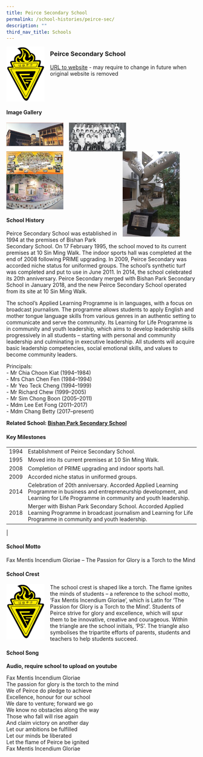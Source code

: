 ```yaml
---
title: Peirce Secondary School
permalink: /school-histories/peirce-sec/
description: ""
third_nav_title: Schools
---
```

<img src="/images/peircesec1.png" style="width:20%;margin-right:15px;" align = "left">

### **Peirce Secondary School**
[URL to website](https://peircesec.moe.edu.sg/) - may require to change in future when original website is removed

<br clear="left">

#### **Image Gallery**

<p><a href="https://staging.d1yxymztqoj7qn.amplifyapp.com/images/peircesec2.jpg">  
<img src="/images/peircesec2.jpg" style="width:30%;margin-right:15px;" align = "left">
</a></p>

<p><a href="https://staging.d1yxymztqoj7qn.amplifyapp.com/images/peircesec3.jpg">  
<img src="/images/peircesec3.jpg" style="width:30%;margin-right:15px;" align = "left">
</a></p>

<p><a href="https://staging.d1yxymztqoj7qn.amplifyapp.com/images/peircesec4.jpg">  
<img src="/images/peircesec4.jpg" style="width:30%;margin-right:45px;" align = "right">
</a></p>

<p><a href="https://staging.d1yxymztqoj7qn.amplifyapp.com/images/peircesec5.jpg">  
<img src="/images/peircesec5.jpg" style="width:30%;margin-right:15px;" align = "left">
</a></p>

<p><a href="https://staging.d1yxymztqoj7qn.amplifyapp.com/images/peircesec6.jpg">  
<img src="/images/peircesec6.jpg" style="width:30%;margin-right:15px;" align = "left">
</a></p>

<br clear="left">

#### **School History**
Peirce Secondary School was established in 1994 at the premises of Bishan Park Secondary School. On 17 February 1995, the school moved to its current premises at 10 Sin Ming Walk. The indoor sports hall was completed at the end of 2008 following PRIME upgrading. In 2009, Peirce Secondary was accorded niche status for uniformed groups. The school’s synthetic turf was completed and put to use in June 2011. In 2014, the school celebrated its 20th anniversary. Peirce Secondary merged with Bishan Park Secondary School in January 2018, and the new Peirce Secondary School operated from its site at 10 Sin Ming Walk.

The school’s Applied Learning Programme is in languages, with a focus on broadcast journalism. The programme allows students to apply English and mother tongue language skills from various genres in an authentic setting to communicate and serve the community. Its Learning for Life Programme is in community and youth leadership, which aims to develop leadership skills progressively in all students – starting with personal and community leadership and culminating in executive leadership. All students will acquire basic leadership competencies, social emotional skills, and values to become community leaders.

Principals:<br>
\- Mr Chia Choon Kiat (1994–1984)<br>
\- Mrs Chan Chen Fen (1984–1994)<br>
\- Mr Yeo Teck Cheng (1994–1999)<br>
\- Mr Richard Chew (1999–2005)<br>
\- Mr Sim Chong Boon (2005–2011)<br>
\- Mdm Lee Eet Fong (2011–2017)<br>
\- Mdm Chang Betty (2017–present)

**Related School: [Bishan Park Secondary School](https://staging.d1yxymztqoj7qn.amplifyapp.com/school-histories/bishan-park-sec/)**

#### **Key Milestones**

|  |  |
|:---:|---|
| 1994 | Establishment of Peirce Secondary School. |
| 1995 | Moved into its current premises at 10 Sin Ming Walk. |
| 2008 | Completion of PRIME upgrading and indoor sports hall. |
| 2009 | Accorded niche status in uniformed groups. |
| 2014 | Celebration of 20th anniversary. Accorded Applied Learning Programme in business and entrepreneurship development, and Learning for Life Programme in community and youth leadership. |
| 2018 | Merger with Bishan Park Secondary School. Accorded Applied Learning Programme in broadcast journalism and Learning for Life Programme in community and youth leadership. |
|

#### **School Motto**
Fax Mentis Incendium Gloriae – The Passion for Glory is a Torch to the Mind

#### **School Crest**
<img src="/images/peircesec1.png" style="width:20%;margin-right:15px;" align = "left">

The school crest is shaped like a torch. The flame ignites the minds of students – a reference to the school motto, ‘Fax Mentis Incendium Gloriae’, which is Latin for ‘The Passion for Glory is a Torch to the Mind’. Students of Peirce strive for glory and excellence, which will spur them to be innovative, creative and courageous. Within the triangle are the school initials, ‘PS’. The triangle also symbolises the tripartite efforts of parents, students and teachers to help students succeed.

#### **School Song**
**Audio, require school to upload on youtube**

Fax Mentis Incendium Gloriae<br>
The passion for glory is the torch to the mind<br>
We of Peirce do pledge to achieve<br>
Excellence, honour for our school<br>
We dare to venture; forward we go<br>
We know no obstacles along the way<br>
Those who fall will rise again<br>
And claim victory on another day<br>
Let our ambitions be fulfilled<br>
Let our minds be liberated<br>
Let the flame of Peirce be ignited<br>
Fax Mentis Incendium Gloriae